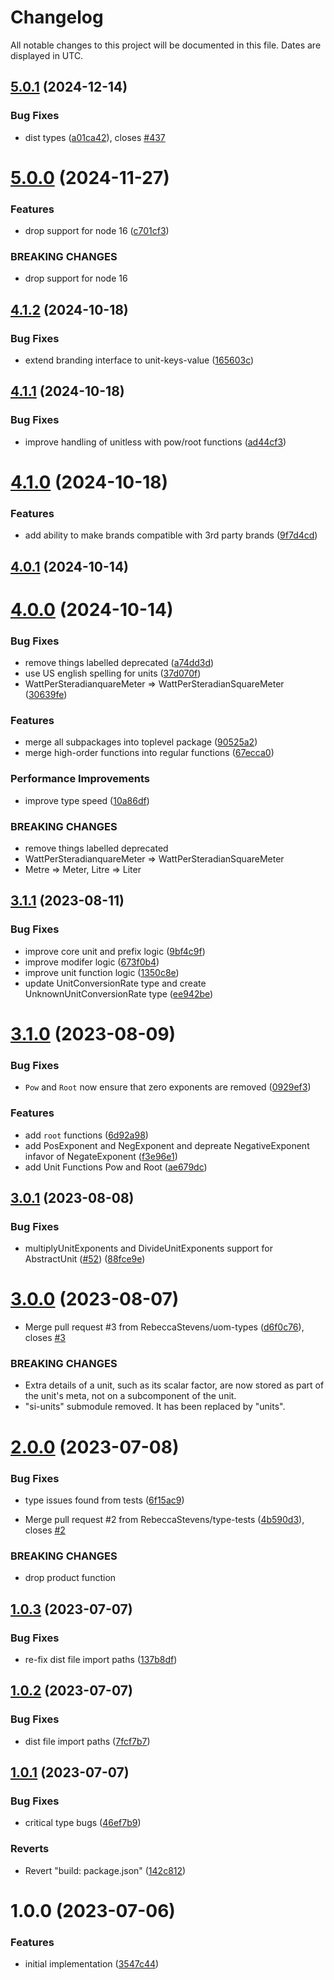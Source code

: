 # Changelog
All notable changes to this project will be documented in this file. Dates are displayed in UTC.

## [5.0.1](https://github.com/RebeccaStevens/uom-types/compare/v5.0.0...v5.0.1) (2024-12-14)


### Bug Fixes

* dist types ([a01ca42](https://github.com/RebeccaStevens/uom-types/commit/a01ca429263a5752edf554a739318cdeb155a940)), closes [#437](https://github.com/RebeccaStevens/uom-types/issues/437)

# [5.0.0](https://github.com/RebeccaStevens/uom-types/compare/v4.1.2...v5.0.0) (2024-11-27)


### Features

* drop support for node 16 ([c701cf3](https://github.com/RebeccaStevens/uom-types/commit/c701cf37a8b433bf5daa3269a6c5c00a66f8361a))


### BREAKING CHANGES

* drop support for node 16

## [4.1.2](https://github.com/RebeccaStevens/uom-types/compare/v4.1.1...v4.1.2) (2024-10-18)


### Bug Fixes

* extend branding interface to unit-keys-value ([165603c](https://github.com/RebeccaStevens/uom-types/commit/165603c1fe9beaf2c523218e78778ee152fc7c87))

## [4.1.1](https://github.com/RebeccaStevens/uom-types/compare/v4.1.0...v4.1.1) (2024-10-18)


### Bug Fixes

* improve handling of unitless with pow/root functions ([ad44cf3](https://github.com/RebeccaStevens/uom-types/commit/ad44cf3accf48207391c2d55b7c10f723b0dad19))

# [4.1.0](https://github.com/RebeccaStevens/uom-types/compare/v4.0.1...v4.1.0) (2024-10-18)


### Features

* add ability to make brands compatible with 3rd party brands ([9f7d4cd](https://github.com/RebeccaStevens/uom-types/commit/9f7d4cd4c85bd534db93d4f4457217a43511dc0f))

## [4.0.1](https://github.com/RebeccaStevens/uom-types/compare/v4.0.0...v4.0.1) (2024-10-14)

# [4.0.0](https://github.com/RebeccaStevens/uom-types/compare/v3.1.1...v4.0.0) (2024-10-14)


### Bug Fixes

* remove things labelled deprecated ([a74dd3d](https://github.com/RebeccaStevens/uom-types/commit/a74dd3d5b845ac550a09364c65bb0a704536ded1))
* use US english spelling for units ([37d070f](https://github.com/RebeccaStevens/uom-types/commit/37d070f311389808683a37ba16b46167a3ea5c2a))
* WattPerSteradianquareMeter => WattPerSteradianSquareMeter ([30639fe](https://github.com/RebeccaStevens/uom-types/commit/30639fe795ecc2357d59b67fdb774b23d98baf56))


### Features

* merge all subpackages into toplevel package ([90525a2](https://github.com/RebeccaStevens/uom-types/commit/90525a23537bb37fd97db08215aee2bb92bb79e5))
* merge high-order functions into regular functions ([67ecca0](https://github.com/RebeccaStevens/uom-types/commit/67ecca0b8c6e83dbb932d026eaf3cdc30ab54816))


### Performance Improvements

* improve type speed ([10a86df](https://github.com/RebeccaStevens/uom-types/commit/10a86dfebce3fbb8fed0f13ca8d841191d4a4a83))


### BREAKING CHANGES

* remove things labelled deprecated
* WattPerSteradianquareMeter => WattPerSteradianSquareMeter
* Metre => Meter, Litre => Liter

## [3.1.1](https://github.com/RebeccaStevens/uom-types/compare/v3.1.0...v3.1.1) (2023-08-11)


### Bug Fixes

* improve core unit and prefix logic ([9bf4c9f](https://github.com/RebeccaStevens/uom-types/commit/9bf4c9f92609177b37ebc157dfc0d819e5eac995))
* improve modifer logic ([673f0b4](https://github.com/RebeccaStevens/uom-types/commit/673f0b44d277e3b7c188a01338e8e88d7bb2cd69))
* improve unit function logic ([1350c8e](https://github.com/RebeccaStevens/uom-types/commit/1350c8ee2150553abb59a13658fc5279ecae89a7))
* update UnitConversionRate type and create UnknownUnitConversionRate type ([ee942be](https://github.com/RebeccaStevens/uom-types/commit/ee942bed8a8c31101474c28f92b1cfede2f9d629))

# [3.1.0](https://github.com/RebeccaStevens/uom-types/compare/v3.0.1...v3.1.0) (2023-08-09)


### Bug Fixes

* `Pow` and `Root` now ensure that zero exponents are removed ([0929ef3](https://github.com/RebeccaStevens/uom-types/commit/0929ef3bfc113c50028bf87060c98a07efde9cd4))


### Features

* add `root` functions ([6d92a98](https://github.com/RebeccaStevens/uom-types/commit/6d92a9818fe99c43a22801c4e2e2dffc1167fe8f))
* add PosExponent and NegExponent and depreate NegativeExponent infavor of NegateExponent ([f3e96e1](https://github.com/RebeccaStevens/uom-types/commit/f3e96e1d4c2035464399bb0a6d40dd6c5b9df8fd))
* add Unit Functions Pow and Root ([ae679dc](https://github.com/RebeccaStevens/uom-types/commit/ae679dc18d59c6a71dca7841271537a2bb7f1671))

## [3.0.1](https://github.com/RebeccaStevens/uom-types/compare/v3.0.0...v3.0.1) (2023-08-08)


### Bug Fixes

* multiplyUnitExponents and DivideUnitExponents support for AbstractUnit ([#52](https://github.com/RebeccaStevens/uom-types/issues/52)) ([88fce9e](https://github.com/RebeccaStevens/uom-types/commit/88fce9e9563f2f25bb9f53f58fde12d8aec3eaad))

# [3.0.0](https://github.com/RebeccaStevens/uom-types/compare/v2.0.0...v3.0.0) (2023-08-07)


* Merge pull request #3 from RebeccaStevens/uom-types ([d6f0c76](https://github.com/RebeccaStevens/uom-types/commit/d6f0c7641ec072388c336b4547862e73f8fefc42)), closes [#3](https://github.com/RebeccaStevens/uom-types/issues/3)


### BREAKING CHANGES

* Extra details of a unit, such as its scalar factor, are now stored as part of the unit's meta, not on a subcomponent of the unit.
* "si-units" submodule removed. It has been replaced by "units".

# [2.0.0](https://github.com/RebeccaStevens/uom-types/compare/v1.0.3...v2.0.0) (2023-07-08)


### Bug Fixes

* type issues found from tests ([6f15ac9](https://github.com/RebeccaStevens/uom-types/commit/6f15ac92642ef6e22a7de11667add3bf398beee1))


* Merge pull request #2 from RebeccaStevens/type-tests ([4b590d3](https://github.com/RebeccaStevens/uom-types/commit/4b590d30a7e2a3e509c5200740db54dd05720b57)), closes [#2](https://github.com/RebeccaStevens/uom-types/issues/2)


### BREAKING CHANGES

* drop product function

## [1.0.3](https://github.com/RebeccaStevens/uom-types/compare/v1.0.2...v1.0.3) (2023-07-07)


### Bug Fixes

* re-fix dist file import paths ([137b8df](https://github.com/RebeccaStevens/uom-types/commit/137b8dff09690891e041be0ff8933e94e10a9451))

## [1.0.2](https://github.com/RebeccaStevens/uom-types/compare/v1.0.1...v1.0.2) (2023-07-07)


### Bug Fixes

* dist file import paths ([7fcf7b7](https://github.com/RebeccaStevens/uom-types/commit/7fcf7b74cbe18dd8ff9c87348294cc1caecd8933))

## [1.0.1](https://github.com/RebeccaStevens/uom-types/compare/v1.0.0...v1.0.1) (2023-07-07)


### Bug Fixes

* critical type bugs ([46ef7b9](https://github.com/RebeccaStevens/uom-types/commit/46ef7b928dbf217bf660af48a560ea7d0759c882))


### Reverts

* Revert "build: package.json" ([142c812](https://github.com/RebeccaStevens/uom-types/commit/142c81245086ff76aa22b477292df70159cd0674))

# 1.0.0 (2023-07-06)


### Features

* initial implementation ([3547c44](https://github.com/RebeccaStevens/uom-types/commit/3547c4483ac747c2884b2284df4b81161ff18ac9))
